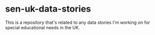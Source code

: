 # sen-uk-data-stories
This is a repository that's related to any data stories I'm working on for special educational needs in the UK.
